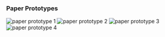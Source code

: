 ### Paper Prototypes ###
![paper prototype 1](/images/paper-prototypes/paper-prorotype_michael.jpg)
![paper prototype 2](/images/paper-prototypes/paper-prorotype_tina.jpg)
![paper prototype 3](/images/paper-prototypes/paper-prorotype_scott.jpg)
![paper prototype 4](/images/paper-prototypes/paper-prorotype_ashley.jpg)
